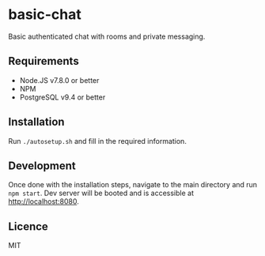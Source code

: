 # basic-chat

Basic authenticated chat with rooms and private messaging.

## Requirements

 - Node.JS v7.8.0 or better
 - NPM
 - PostgreSQL v9.4 or better

## Installation

Run `./autosetup.sh` and fill in the required information.

## Development

Once done with the installation steps, navigate to the main directory and run `npm start`. Dev server will be booted and is accessible at [http://localhost:8080](http://localhost:8080).

## Licence

MIT
